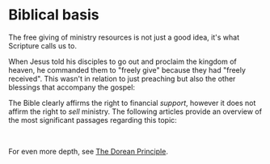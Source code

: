 
# Biblical basis

The free giving of ministry resources is not just a good idea, it's what Scripture calls us to.

When Jesus told his disciples to go out and proclaim the kingdom of heaven, he commanded them to "freely give" because they had "freely received". This wasn't in relation to just preaching but also the other blessings that accompany the gospel:

<BibleQuote passage='Matt 10:7-8'></BibleQuote>


The Bible clearly affirms the right to financial _support_, however it does not affirm the right to _sell_ ministry. The following articles provide an overview of the most significant passages regarding this topic:

&nbsp;

<ArticlePreview id='command-many-overlook'></ArticlePreview>
<ArticlePreview id='biblical-funding'></ArticlePreview>
<ArticlePreview id='commerce-condemned'></ArticlePreview>

For even more depth, see [The Dorean Principle](https://thedoreanprinciple.org/).
